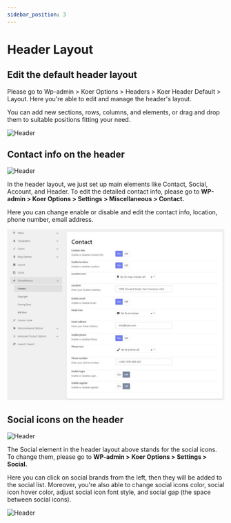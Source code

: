 ```yaml
---
sidebar_position: 3
---
```

# Header Layout

## Edit the default header layout

Please go to Wp-admin > Koer Options > Headers > Koer Header Default > Layout. Here you're able to edit and manage the header's layout.

You can add new sections, rows, columns, and elements, or drag and drop them to suitable positions fitting your need.

![Header](./img/header-layout.avif)

## Contact info on the header

![Header](./img/header-contact.avif)

In the header layout, we just set up main elements like Contact, Social, Account, and Header. To edit the detailed contact info, please go to **WP-admin > Koer Options > Settings > Miscellaneous > Contact.** 

Here you can change enable or disable and edit the contact info, location, phone number, email address. 

![Header](./img/contact-header.jpeg)

## Social icons on the header

![Header](./img/social.avif)

The Social element in the header layout above stands for the social icons. To change them, please go to **WP-admin > Koer Options > Settings > Social.** 

Here you can click on social brands from the left, then they will be added to the social list. Moreover, you're also able to change social icons color, social icon hover color, adjust social icon font style, and social gap (the space between social icons).

![Header](./img/social-setting.avif)
